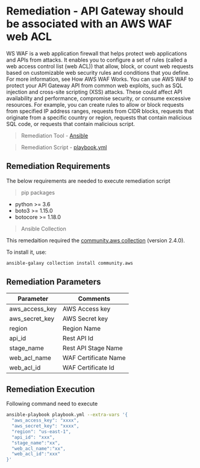 # Remediation - API Gateway should be associated with an AWS WAF web ACL
WS WAF is a web application firewall that helps protect web applications and APIs from attacks. It enables you to configure a set of rules (called a web access control list (web ACL)) that allow, block, or count web requests based on customizable web security rules and conditions that you define. For more information, see How AWS WAF Works.
You can use AWS WAF to protect your API Gateway API from common web exploits, such as SQL injection and cross-site scripting (XSS) attacks. These could affect API availability and performance, compromise security, or consume excessive resources. For example, you can create rules to allow or block requests from specified IP address ranges, requests from CIDR blocks, requests that originate from a specific country or region, requests that contain malicious SQL code, or requests that contain malicious script.

> Remediation Tool   - [Ansible](https://www.ansible.com/)

> Remediation Script - [playbook.yml](playbook.yml)

## Remediation Requirements
The below requirements are needed to execute remediation script

> pip packages
- python >= 3.6
- boto3 >= 1.15.0
- botocore >= 1.18.0

> Ansible Collection

This remedaition required the [community.aws collection](https://galaxy.ansible.com/community/aws) (version 2.4.0).

To install it, use: 
```sh
ansible-galaxy collection install community.aws
```

## Remediation Parameters

| Parameter      | Comments             |
|----------------|----------------------|
| aws_access_key | AWS Access key       |
| aws_secret_key | AWS Secret key       |
| region         | Region Name          |
| api_id         | Rest API Id          |
| stage_name     | Rest API Stage Name  |
| web_acl_name   | WAF Certificate Name |
| web_acl_id     | WAF Certificate Id   |


## Remediation Execution
Following command need to execute
```sh
ansible-playbook playbook.yml --extra-vars '{
  "aws_access_key": "xxxx",
  "aws_secret_key": "xxxx",
  "region": "us-east-1",
  "api_id": "xxx",
  "stage_name":"xx",
  "web_acl_name":"xx",
  "web_acl_id":"xxx"
}'
```